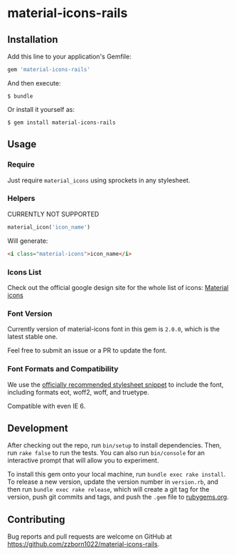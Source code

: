 # material-icons-rails

## Installation

Add this line to your application's Gemfile:

```ruby
gem 'material-icons-rails'
```

And then execute:

    $ bundle

Or install it yourself as:

    $ gem install material-icons-rails

## Usage

### Require

Just require `material_icons` using sprockets in any stylesheet.

### Helpers

CURRENTLY NOT SUPPORTED

```ruby
material_icon('icon_name')
```

Will generate:

```html
<i class="material-icons">icon_name</i>
```

### Icons List

Check out the official google design site for the whole list of icons: [Material icons](https://www.google.com/design/icons/)

### Font Version

Currently version of material-icons font in this gem is `2.0.0`, which is the latest stable one.

Feel free to submit an issue or a PR to update the font.

### Font Formats and Compatibility

We use the [officially recommended stylesheet snippet](http://google.github.io/material-design-icons/#icon-font-for-the-web
) to include the font, including formats eot, woff2, woff, and truetype.

Compatible with even IE 6.

## Development

After checking out the repo, run `bin/setup` to install dependencies. Then, run `rake false` to run the tests. You can also run `bin/console` for an interactive prompt that will allow you to experiment.

To install this gem onto your local machine, run `bundle exec rake install`. To release a new version, update the version number in `version.rb`, and then run `bundle exec rake release`, which will create a git tag for the version, push git commits and tags, and push the `.gem` file to [rubygems.org](https://rubygems.org).

## Contributing

Bug reports and pull requests are welcome on GitHub at https://github.com/zzborn1022/material-icons-rails.
